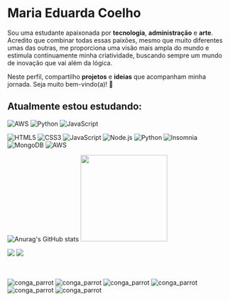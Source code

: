 # Maria Eduarda Coelho

Sou uma estudante apaixonada por **tecnologia**, **administração** e **arte**. Acredito que combinar todas essas paixões, mesmo que muito diferentes umas das outras, me proporciona uma visão mais ampla do mundo e estimula continuamente minha criatividade, buscando sempre um mundo de inovação que vai além da lógica.

Neste perfil, compartilho **projetos** e **ideias** que acompanham minha jornada. Seja muito bem-vindo(a)! 💜







## Atualmente estou estudando:

 <img src="https://img.icons8.com/color/25/000000/amazon-web-services.png" alt="AWS" /> <img src="https://img.icons8.com/color/25/000000/python.png" alt="Python" /> <img src="https://img.icons8.com/color/25/000000/javascript.png" alt="JavaScript" /> 




![HTML5](https://img.shields.io/badge/HTML5-E34F26?style=for-the-badge&logo=html5&logoColor=white) ![CSS3](https://img.shields.io/badge/CSS3-1572B6?style=for-the-badge&logo=css3&logoColor=white) ![JavaScript](https://img.shields.io/badge/JavaScript-F7DF1E?style=for-the-badge&logo=javascript&logoColor=black) ![Node.js](https://img.shields.io/badge/Node.js-339933?style=for-the-badge&logo=node.js&logoColor=white) ![Python](https://img.shields.io/badge/Python-3776AB?style=for-the-badge&logo=python&logoColor=white) ![Insomnia](https://img.shields.io/badge/Insomnia-4000BF?style=for-the-badge&logo=insomnia&logoColor=white)
 ![MongoDB](https://img.shields.io/badge/MongoDB-47A248?style=for-the-badge&logo=mongodb&logoColor=white)
 ![AWS](https://img.shields.io/badge/AWS-FF9900?style=for-the-badge&logo=amazonaws&logoColor=white)








![Anurag's GitHub stats](https://github-readme-stats.vercel.app/api?username=dudalszz&theme=tokyonight&show_icons=true)
<a href="https://github.com/dudalszz">
<img loading="lazy" height="195em" src="https://github-readme-stats.vercel.app/api/top-langs/?username=dudalszz&layout=compact&langs_count=7&theme=tokyonight"/>




<div>
<a href="https://instagram.com/madulsz" target="_blank"><img loading="lazy" src="https://img.shields.io/badge/-Instagram-%23E4405F?style=for-the-badge&logo=instagram&logoColor=white" target="_blank"></a> <a href="https://www.linkedin.com/in/maria-eduarda-lsz" target="_blank"><img loading="lazy" src="https://img.shields.io/badge/-LinkedIn-%230077B5?style=for-the-badge&logo=linkedin&logoColor=white" target="_blank"></a> 
</div>

<br>
<br>


 ![conga_parrot](https://github.com/user-attachments/assets/137554d3-9905-4af6-af10-0726dee76d10)  ![conga_parrot](https://github.com/user-attachments/assets/137554d3-9905-4af6-af10-0726dee76d10)  ![conga_parrot](https://github.com/user-attachments/assets/137554d3-9905-4af6-af10-0726dee76d10)  ![conga_parrot](https://github.com/user-attachments/assets/137554d3-9905-4af6-af10-0726dee76d10)  ![conga_parrot](https://github.com/user-attachments/assets/137554d3-9905-4af6-af10-0726dee76d10)  ![conga_parrot](https://github.com/user-attachments/assets/137554d3-9905-4af6-af10-0726dee76d10)

